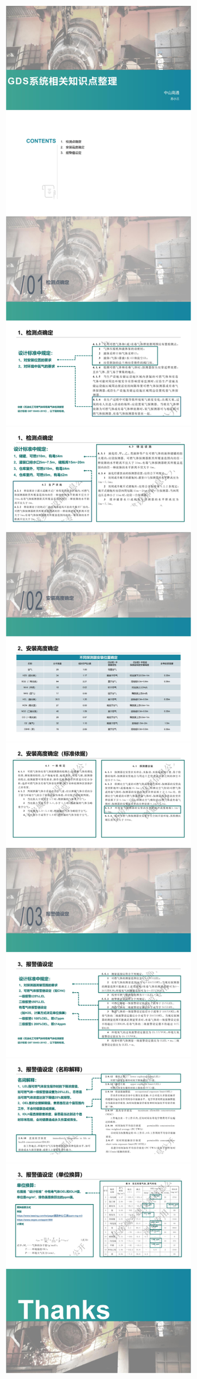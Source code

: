![](GDS系统知识点/GDS系统知识点_00.jpg)
![](GDS系统知识点/GDS系统知识点_01.jpg)
![](GDS系统知识点/GDS系统知识点_02.jpg)
![](GDS系统知识点/GDS系统知识点_03.jpg)
![](GDS系统知识点/GDS系统知识点_04.jpg)
![](GDS系统知识点/GDS系统知识点_05.jpg)
![](GDS系统知识点/GDS系统知识点_06.jpg)
![](GDS系统知识点/GDS系统知识点_07.jpg)
![](GDS系统知识点/GDS系统知识点_08.jpg)
![](GDS系统知识点/GDS系统知识点_09.jpg)
![](GDS系统知识点/GDS系统知识点_10.jpg)
![](GDS系统知识点/GDS系统知识点_11.jpg)
![](GDS系统知识点/GDS系统知识点_12.jpg)
